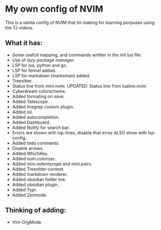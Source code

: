 # My own config of NVIM
This is a vanila config of NVIM that Im making for learning porpuses using the TJ videos.

## What it has:
- Some usefull mapping, and commands written in the *init.lua* file.
- Use of *lazy package manager*.
- LSP for lua, python and go.
- LSP for fennel added.
- LSP for markdown (marksman) added.
- Treesitter.
- Status line from *mini.nvim*. UPDATED: Status line from lualine.nvim
- Cyberdream colorscheme.
- Added formating on save.
- Added Telescope.
- Added livegrep custom plugin.
- Added oil.
- Added autocompletion.
- Added Dashboard.
- Added Notify for search bar.
- Errors are shown with lsp-lines, disable that erros ALSO show with lsp-config.
- Added todo comments.
- Disable arrows.
- Added WhichKey.
- Added num.colorizer.
- Added mini.indentscope and mini.pairs.
- Added Treesitter-context.
- Added markdown renderer.
- Added obsidian folder link.
- Added obsidian plugin.
- Added Typr.
- Added Zenmode.

## Thinking of adding:
-  Vim-OrgMode

